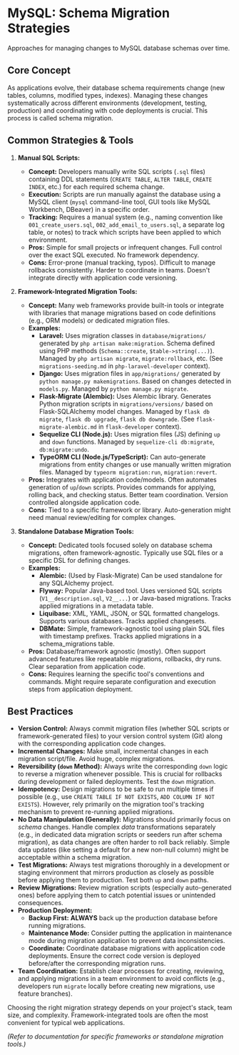 # MySQL: Schema Migration Strategies

Approaches for managing changes to MySQL database schemas over time.

## Core Concept

As applications evolve, their database schema requirements change (new tables, columns, modified types, indexes). Managing these changes systematically across different environments (development, testing, production) and coordinating with code deployments is crucial. This process is called schema migration.

## Common Strategies & Tools

1.  **Manual SQL Scripts:**
    *   **Concept:** Developers manually write SQL scripts (`.sql` files) containing DDL statements (`CREATE TABLE`, `ALTER TABLE`, `CREATE INDEX`, etc.) for each required schema change.
    *   **Execution:** Scripts are run manually against the database using a MySQL client (`mysql` command-line tool, GUI tools like MySQL Workbench, DBeaver) in a specific order.
    *   **Tracking:** Requires a manual system (e.g., naming convention like `001_create_users.sql`, `002_add_email_to_users.sql`, a separate log table, or notes) to track which scripts have been applied to which environment.
    *   **Pros:** Simple for small projects or infrequent changes. Full control over the exact SQL executed. No framework dependency.
    *   **Cons:** Error-prone (manual tracking, typos). Difficult to manage rollbacks consistently. Harder to coordinate in teams. Doesn't integrate directly with application code versioning.

2.  **Framework-Integrated Migration Tools:**
    *   **Concept:** Many web frameworks provide built-in tools or integrate with libraries that manage migrations based on code definitions (e.g., ORM models) or dedicated migration files.
    *   **Examples:**
        *   **Laravel:** Uses migration classes in `database/migrations/` generated by `php artisan make:migration`. Schema defined using PHP methods (`Schema::create`, `$table->string(...)`). Managed by `php artisan migrate`, `migrate:rollback`, etc. (See `migrations-seeding.md` in `php-laravel-developer` context).
        *   **Django:** Uses migration files in `app/migrations/` generated by `python manage.py makemigrations`. Based on changes detected in `models.py`. Managed by `python manage.py migrate`.
        *   **Flask-Migrate (Alembic):** Uses Alembic library. Generates Python migration scripts in `migrations/versions/` based on Flask-SQLAlchemy model changes. Managed by `flask db migrate`, `flask db upgrade`, `flask db downgrade`. (See `flask-migrate-alembic.md` in `flask-developer` context).
        *   **Sequelize CLI (Node.js):** Uses migration files (JS) defining `up` and `down` functions. Managed by `sequelize-cli db:migrate`, `db:migrate:undo`.
        *   **TypeORM CLI (Node.js/TypeScript):** Can auto-generate migrations from entity changes or use manually written migration files. Managed by `typeorm migration:run`, `migration:revert`.
    *   **Pros:** Integrates with application code/models. Often automates generation of `up`/`down` scripts. Provides commands for applying, rolling back, and checking status. Better team coordination. Version controlled alongside application code.
    *   **Cons:** Tied to a specific framework or library. Auto-generation might need manual review/editing for complex changes.

3.  **Standalone Database Migration Tools:**
    *   **Concept:** Dedicated tools focused solely on database schema migrations, often framework-agnostic. Typically use SQL files or a specific DSL for defining changes.
    *   **Examples:**
        *   **Alembic:** (Used by Flask-Migrate) Can be used standalone for any SQLAlchemy project.
        *   **Flyway:** Popular Java-based tool. Uses versioned SQL scripts (`V1__description.sql`, `V2__...`) or Java-based migrations. Tracks applied migrations in a metadata table.
        *   **Liquibase:** XML, YAML, JSON, or SQL formatted changelogs. Supports various databases. Tracks applied changesets.
        *   **DBMate:** Simple, framework-agnostic tool using plain SQL files with timestamp prefixes. Tracks applied migrations in a schema_migrations table.
    *   **Pros:** Database/framework agnostic (mostly). Often support advanced features like repeatable migrations, rollbacks, dry runs. Clear separation from application code.
    *   **Cons:** Requires learning the specific tool's conventions and commands. Might require separate configuration and execution steps from application deployment.

## Best Practices

*   **Version Control:** Always commit migration files (whether SQL scripts or framework-generated files) to your version control system (Git) along with the corresponding application code changes.
*   **Incremental Changes:** Make small, incremental changes in each migration script/file. Avoid huge, complex migrations.
*   **Reversibility (`down` Method):** Always write the corresponding `down` logic to reverse a migration whenever possible. This is crucial for rollbacks during development or failed deployments. Test the `down` migration.
*   **Idempotency:** Design migrations to be safe to run multiple times if possible (e.g., use `CREATE TABLE IF NOT EXISTS`, `ADD COLUMN IF NOT EXISTS`). However, rely primarily on the migration tool's tracking mechanism to prevent re-running applied migrations.
*   **No Data Manipulation (Generally):** Migrations should primarily focus on *schema* changes. Handle complex *data* transformations separately (e.g., in dedicated data migration scripts or seeders run after schema migration), as data changes are often harder to roll back reliably. Simple data updates (like setting a default for a new non-null column) might be acceptable within a schema migration.
*   **Test Migrations:** Always test migrations thoroughly in a development or staging environment that mirrors production as closely as possible before applying them to production. Test both `up` and `down` paths.
*   **Review Migrations:** Review migration scripts (especially auto-generated ones) before applying them to catch potential issues or unintended consequences.
*   **Production Deployment:**
    *   **Backup First:** **ALWAYS** back up the production database before running migrations.
    *   **Maintenance Mode:** Consider putting the application in maintenance mode during migration application to prevent data inconsistencies.
    *   **Coordinate:** Coordinate database migrations with application code deployments. Ensure the correct code version is deployed before/after the corresponding migration runs.
*   **Team Coordination:** Establish clear processes for creating, reviewing, and applying migrations in a team environment to avoid conflicts (e.g., developers run `migrate` locally before creating new migrations, use feature branches).

Choosing the right migration strategy depends on your project's stack, team size, and complexity. Framework-integrated tools are often the most convenient for typical web applications.

*(Refer to documentation for specific frameworks or standalone migration tools.)*